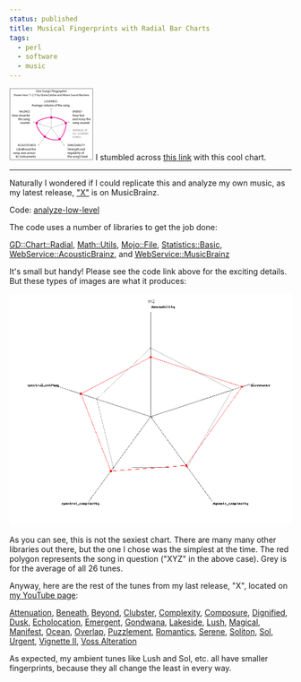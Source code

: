 ```yaml
---                                                                                                                                                                          
status: published
title: Musical Fingerprints with Radial Bar Charts
tags:
  - perl
  - software
  - music
---
```


[![radial-nyt-sm.png](radial-nyt-sm.png)](radial-nyt.png)
I stumbled across [this link](https://www.nytimes.com/2019/04/04/learning/whats-going-on-in-this-graph-april-10-2019.html) with this cool chart.

---

Naturally I wondered if I could replicate this and analyze my own music, as my latest release, ["X"](https://musicbrainz.org/release/4e559959-0392-4297-92e9-76a2d8f2cb2e) is on MusicBrainz.

Code: [analyze-low-level](https://github.com/ology/Music/blob/master/analyze-low-level)

The code uses a number of libraries to get the job done:

[GD::Chart::Radial](https://metacpan.org/pod/GD::Chart::Radial),
[Math::Utils](https://metacpan.org/pod/Math::Utils),
[Mojo::File](https://metacpan.org/pod/Mojo::File),
[Statistics::Basic](https://metacpan.org/pod/Statistics::Basic),
[WebService::AcousticBrainz](https://metacpan.org/pod/WebService::AcousticBrainz), and
[WebService::MusicBrainz](https://metacpan.org/pod/WebService::MusicBrainz)

It's small but handy!  Please see the code link above for the exciting details.  But these types of images are what it produces:

![XYZ](radial/XYZ.png)

As you can see, this is not the sexiest chart.  There are many many other libraries out there, but the one I chose was the simplest at the time.  The red polygon represents the song in question ("XYZ" in the above case).  Grey is for the average of all 26 tunes.

Anyway, here are the rest of the tunes from my last release, "X", located on [my YouTube page](https://www.youtube.com/channel/UCHTS8kJCGNo_4d5x6POCTVw):

[Attenuation](radial/Attenuation.png),
[Beneath](radial/Beneath.png),
[Beyond](radial/Beyond.png),
[Clubster](radial/Clubster.png),
[Complexity](radial/Complexity.png),
[Composure](radial/Composure.png),
[Dignified](radial/Dignified.png),
[Dusk](radial/Dusk.png),
[Echolocation](radial/Echolocation.png),
[Emergent](radial/Emergent.png),
[Gondwana](radial/Gondwana.png),
[Lakeside](radial/Lakeside.png),
[Lush](radial/Lush.png),
[Magical](radial/Magical.png),
[Manifest](radial/Manifest.png),
[Ocean](radial/Ocean.png),
[Overlap](radial/Overlap.png),
[Puzzlement](radial/Puzzlement.png),
[Romantics](radial/Romantics.png),
[Serene](radial/Serene.png),
[Soliton](radial/Soliton.png),
[Sol](radial/Sol.png),
[Urgent](radial/Urgent.png),
[Vignette II](radial/Vignette-II.png),
[Voss Alteration](radial/Voss-Alteration.png)

As expected, my ambient tunes like Lush and Sol, etc. all have smaller fingerprints, because they all change the least in every way.
